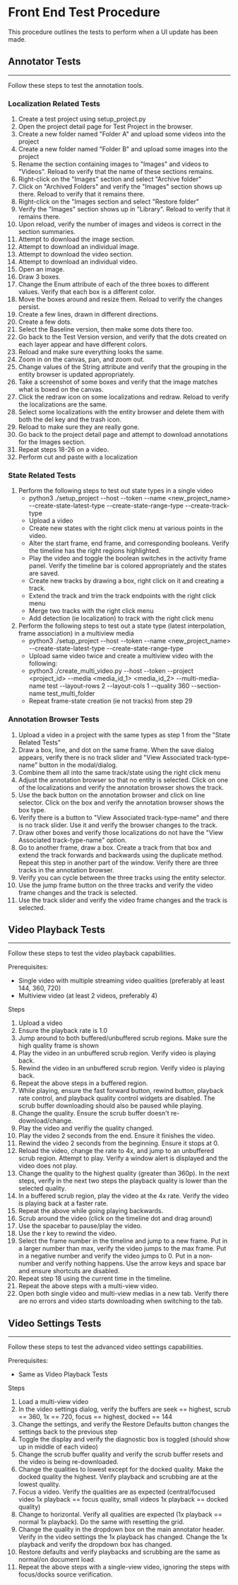 # Front End Test Procedure
This procedure outlines the tests to perform when a UI update has been made.

## Annotator Tests
------------------
Follow these steps to test the annotation tools.

### Localization Related Tests
1. Create a test project using setup_project.py
1. Open the project detail page for Test Project in the browser.
1. Create a new folder named "Folder A" and upload some videos into the project
1. Create a new folder named "Folder B" and upload some images into the project
1. Rename the section containing images to "Images" and videos to "Videos". Reload to verify that the name of these sections remains.
1. Right-click on the "Images" section and select "Archive folder"
1. Click on "Archived Folders" and verify the "Images" section shows up there. Reload to verify that it remains there.
1. Right-click on the "Images section and select "Restore folder"
1. Verify the "Images" section shows up in "Library". Reload to verify that it remains there.
1. Upon reload, verify the number of images and videos is correct in the section summaries.
1. Attempt to download the image section.
1. Attempt to download an individual image.
1. Attempt to download the video section.
1. Attempt to download an individual video.
1. Open an image.
1. Draw 3 boxes.
1. Change the Enum attribute of each of the three boxes to different values. Verify that each box is a different color.
1. Move the boxes around and resize them. Reload to verify the changes persist.
1. Create a few lines, drawn in different directions.
1. Create a few dots.
1. Select the Baseline version, then make some dots there too.
1. Go back to the Test Version version, and verify that the dots created on each layer appear and have different colors.
1. Reload and make sure everything looks the same.
1. Zoom in on the canvas, pan, and zoom out.
1. Change values of the String attribute and verify that the grouping in the entity browser is updated appropriately.
1. Take a screenshot of some boxes and verify that the image matches what is boxed on the canvas.
1. Click the redraw icon on some localizations and redraw. Reload to verify the localizations are the same.
1. Select some localizations with the entity browser and delete them with both the del key and the trash icon.
1. Reload to make sure they are really gone.
1. Go back to the project detail page and attempt to download annotations for the Images section.
1. Repeat steps 18-26 on a video.
1. Perform cut and paste with a localization

### State Related Tests
1. Perform the following steps to test out state types in a single video
    - python3 ./setup_project --host <host> --token <token> --name <new_project_name> --create-state-latest-type --create-state-range-type --create-track-type
    - Upload a video
    - Create new states with the right click menu at various points in the video.
    - Alter the start frame, end frame, and corresponding booleans. Verify the timeline has the right regions highlighted.
    - Play the video and toggle the boolean switches in the activity frame panel. Verify the timeline bar is colored appropriately and the states are saved.
    - Create new tracks by drawing a box, right click on it and creating a track.
    - Extend the track and trim the track endpoints with the right click menu
    - Merge two tracks with the right click menu
    - Add detection (ie localization) to track with the right click menu
1. Perform the following steps to test out a state type (latest interpolation, frame association) in a multiview media
    - python3 ./setup_project --host <host> --token <token> --name <new_project_name> --create-state-latest-type --create-state-range-type
    - Upload same video twice and create a multiview video with the following:
    - python3 ./create_multi_video.py --host <host> --token <token> --project <project_id> --media <media_id_1> <media_id_2> --multi-media-name test --layout-rows 2 --layout-cols 1 --quality 360 --section-name test_multi_folder
    - Repeat frame-state creation (ie not tracks) from step 29

### Annotation Browser Tests
1. Upload a video in a project with the same types as step 1 from the "State Related Tests"
1. Draw a box, line, and dot on the same frame. When the save dialog appears, verify there is no track slider and "View Associated track-type-name" button in the modal/dialog.
1. Combine them all into the same track/state using the right click menu
1. Adjust the annotation browser so that no entity is selected. Click on one of the localizations and verify the annotation browser shows the track.
1. Use the back button on the annotation browser and click on line selector. Click on the box and verify the annotation browser shows the box type.
1. Verify there is a button to "View Associated track-type-name" and there is no track slider. Use it and verify the browser changes to the track.
1. Draw other boxes and verify those localizations do not have the "View Associated track-type-name" option.
1. Go to another frame, draw a box. Create a track from that box and extend the track forwards and backwards using the duplicate method. Repeat this step in another part of the window. Verify there are three tracks in the annotation browser.
1. Verify you can cycle between the three tracks using the entity selector.
1. Use the jump frame button on the three tracks and verify the video frame changes and the track is selected.
1. Use the track slider and verify the video frame changes and the track is selected.

## Video Playback Tests
-----------------------
Follow these steps to test the video playback capabilities.

Prerequisites:
- Single video with multiple streaming video qualities (preferably at least 144, 360, 720)
- Multiview video (at least 2 videos, preferably 4)

Steps
1. Upload a video
1. Ensure the playback rate is 1.0
1. Jump around to both buffered/unbuffered scrub regions. Make sure the high quality frame is shown
1. Play the video in an unbuffered scrub region. Verify video is playing back.
1. Rewind the video in an unbuffered scrub region. Verify video is playing back.
1. Repeat the above steps in a buffered region.
1. While playing, ensure the fast forward button, rewind button, playback rate control, and playback quality control widgets are disabled. The scrub buffer downloading should also be paused while playing.
1. Change the quality. Ensure the scrub buffer doesn't re-download/change.
1. Play the video and verifiy the quality changed.
1. Play the video 2 seconds from the end. Ensure it finishes the video.
1. Rewind the video 2 seconds from the beginning. Ensure it stops at 0.
1. Reload the video, change the rate to 4x, and jump to an unbuffered scrub region. Attempt to play. Verify a window alert is displayed and the video does not play.
1. Change the quality to the highest quality (greater than 360p). In the next steps, verify in the next two steps the playback quality is lower than the selected quality.
1. In a buffered scrub region, play the video at the 4x rate. Verify the video is playing back at a faster rate.
1. Repeat the above while going playing backwards.
1. Scrub around the video (click on the timeline dot and drag around)
1. Use the spacebar to pause/play the video.
1. Use the r key to rewind the video.
1. Select the frame number in the timeline and jump to a new frame. Put in a larger number than max, verify the video jumps to the max frame. Put in a negative number and verify the video jumps to 0. Put in a non-number and verify nothing happens. Use the arrow keys and space bar and ensure shortcuts are disabled.
1. Repeat step 18 using the current time in the timeline.
1. Repeat the above steps with a multi-view video.
1. Open both single video and multi-view medias in a new tab. Verify there are no errors and video starts downloading when switching to the tab.


## Video Settings Tests
-----------------------
Follow these steps to test the advanced video settings capabilities.

Prerequisites:
- Same as Video Playback Tests

Steps
1. Load a multi-view video
1. In the video settings dialog, verify the buffers are seek == highest, scrub == 360, 1x == 720, focus == highest, docked == 144
1. Change the settings, and verify the Restore Defaults button changes the settings back to the previous step
1. Toggle the display and verify the diagnostic box is toggled (should show up in middle of each video)
1. Change the scrub buffer quality and verify the scrub buffer resets and the video is being re-downloaded.
1. Change the qualities to lowest except for the docked quality. Make the docked quality the highest. Verify playback and scrubbing are at the lowest quality.
1. Focus a video. Verify the qualities are as expected (central/focused video 1x playback == focus quality, small videos 1x playback == docked quality)
1. Change to horizontal. Verify all qualities are expected (1x playback == normal 1x playback). Do the same with resetting the grid.
1. Change the quality in the dropdown box on the main annotator header. Verify in the video settings the 1x playback has changed. Change the 1x playback and verify the dropdown box has changed.
1. Restore defaults and verify playbacks and scrubbing are the same as normal/on document load.
1. Repeat the above steps with a single-view video, ignoring the steps with focus/docks source verification.